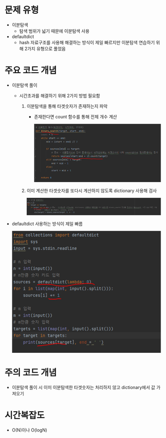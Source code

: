 # 문제 유형
- 이분탐색
  - 탐색 범위가 넓기 때문에 이분탐색 사용
- defaultdict
  - hash 자료구조를 사용해 해결하는 방식이 제일 빠르지만 이분탐색 연습하기 위해 2가지 유형으로 풀었음

# 주요 코드 개념
- 이분탐색 풀이
  - 시간초과를 해결하기 위해 2가지 방법 필요함
    1. 이분탐색을 통해 타겟숫자가 존재하는지 파악
       - 존재한다면 count 함수를 통해 전체 개수 계산

          ![img.png](../../이미지/숫자카드2_1.png)
    
    2. 이미 계산한 타겟숫자를 또다시 계산하지 않도록 dictionary 사용해 검사

          ![img_1.png](../../이미지/숫자카드2_2.png)
      

- defaultdict 사용하는 방식이 제일 빠름

  ![img_2.png](../../이미지/숫자카드2_3.png)

# 주의 코드 개념
- 이분탐색 풀이 시 이미 이분탐색한 타겟숫자는 처리하지 않고 dictionary에서 값 가져오기 

# 시간복잡도
- O(N)이나 O(logN)